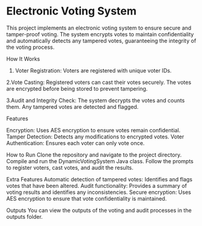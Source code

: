 #  Electronic Voting System

This project implements an electronic voting system to ensure secure and tamper-proof voting. The system encrypts votes to maintain confidentiality and automatically detects any tampered votes, guaranteeing the integrity of the voting process.

How It Works

1. Voter Registration: Voters are registered with unique voter IDs.

   
2.Vote Casting: Registered voters can cast their votes securely. The votes are encrypted before being stored to prevent tampering.

3.Audit and Integrity Check: The system decrypts the votes and counts them. Any tampered votes are detected and flagged.

Features

Encryption: Uses AES encryption to ensure votes remain confidential.
Tamper Detection: Detects any modifications to encrypted votes.
Voter Authentication: Ensures each voter can only vote once.


How to Run
Clone the repository and navigate to the project directory.
Compile and run the DynamicVotingSystem Java class.
Follow the prompts to register voters, cast votes, and audit the results.


Extra Features
Automatic detection of tampered votes: Identifies and flags votes that have been altered.
Audit functionality: Provides a summary of voting results and identifies any inconsistencies.
Secure encryption: Uses AES encryption to ensure that vote confidentiality is maintained.


Outputs
You can view the outputs of the voting and audit processes in the outputs folder.


